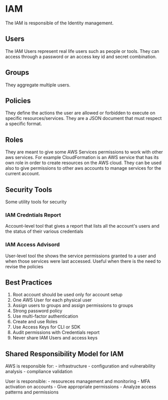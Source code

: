 # IAM
The IAM is responsible of the Identity management.

## Users
The IAM Users represent real life users such as people or tools. They can access through a password or an access key id and secret combination.

## Groups
They aggregate multiple users.

## Policies
They define the actions the user are allowed or forbidden to execute on specific resources/services. They are a JSON document that must respect a specific format.

## Roles
They are meant to give some AWS Services permissions to work with other aws services. For example CloudFormation is an AWS service that has its own role in order to create resources on the AWS cloud. They can be used also to give permissions to other aws accounts to manage services for the current account.

## Security Tools
Some utility tools for security

### IAM Credntials Report
Account-level tool that gives a report that lists all the account's users and the status of their various credentials

### IAM Access Advisord
User-level tool the shows the service permissions granted to a user and when those services were last accessed. Useful when there is the need to revise the policies

## Best Practices
1. Root account should be used only for account setup
2. One AWS User for each physical user
3. Assign users to groups and assign permissions to groups
4. Strong password policy
5. Use multi-factor authentication
6. Create and use Roles
7. Use Access Keys for CLI or SDK
8. Audit permissions with Credentials report
9. Never share IAM Users and access keys

## Shared Responsibility Model for IAM
AWS is responsible for:
    - infrastructure
    - configuration and vulnerability analysis
    - compliance validation

User is responsible:
    - resoureces management and monitoring
    - MFA activation on accounts
    - Give appropriate permissions
    - Analyze access patterns and permissions